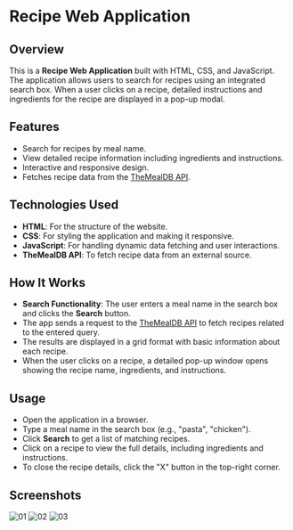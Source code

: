 # Recipe Web Application

## Overview
This is a **Recipe Web Application** built with HTML, CSS, and JavaScript. The application allows users to search for recipes using an integrated search box. When a user clicks on a recipe, detailed instructions and ingredients for the recipe are displayed in a pop-up modal.

## Features
- Search for recipes by meal name.
- View detailed recipe information including ingredients and instructions.
- Interactive and responsive design.
- Fetches recipe data from the [TheMealDB API](https://www.themealdb.com/api.php).

## Technologies Used
- **HTML**: For the structure of the website.
- **CSS**: For styling the application and making it responsive.
- **JavaScript**: For handling dynamic data fetching and user interactions.
- **TheMealDB API**: To fetch recipe data from an external source.

## How It Works
- **Search Functionality**: The user enters a meal name in the search box and clicks the **Search** button.
- The app sends a request to the [TheMealDB API](https://www.themealdb.com/api.php) to fetch recipes related to the entered query.
- The results are displayed in a grid format with basic information about each recipe.
- When the user clicks on a recipe, a detailed pop-up window opens showing the recipe name, ingredients, and instructions.

## Usage
- Open the application in a browser.
- Type a meal name in the search box (e.g., "pasta", "chicken").
- Click **Search** to get a list of matching recipes.
- Click on a recipe to view the full details, including ingredients and instructions.
- To close the recipe details, click the "X" button in the top-right corner.

## Screenshots
![01](https://github.com/user-attachments/assets/9f1b9db0-50a5-4dea-baa7-388c0380848a)
![02](https://github.com/user-attachments/assets/2e4e0c88-d4d3-4476-b888-cbec4d55200d)
![03](https://github.com/user-attachments/assets/550aa417-c32f-4c74-ba74-2c3cee774a29)

